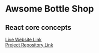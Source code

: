 # Awsome Bottle Shop

## React core concepts

[Live Website Link](https://awsome-bottle-shop.netlify.app/)  
[Project Repository Link](https://github.com/abdul-muhaimin-toha/awsome-bottle-shop)
